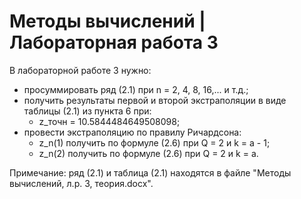 # Методы вычислений | Лабораторная работа 3

В лабораторной работе 3 нужно:
- просуммировать ряд (2.1) при n = 2, 4, 8, 16,... и т.д.;
- получить результаты первой и второй экстраполяции в виде таблицы (2.1) из пункта 6 при:
  - z_точн = 10.5844484649508098;
- провести экстраполяцию по правилу Ричардсона:
  - z_n(1) получить по формуле (2.6) при Q = 2 и k = a - 1;
  - z_n(2) получить по формуле (2.6) при Q = 2 и k = a.

Примечание: ряд (2.1) и таблица (2.1) находятся в файле "Методы вычислений, л.р. 3, теория.docx".
